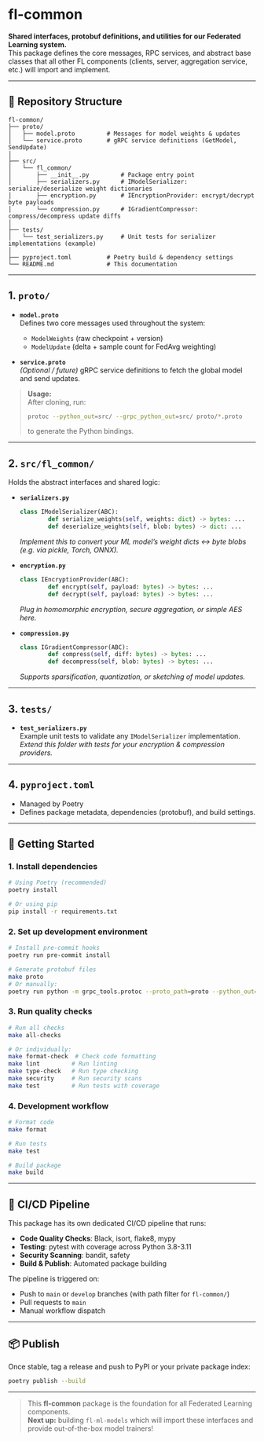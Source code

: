 # fl-common

**Shared interfaces, protobuf definitions, and utilities for our Federated Learning system.**  
This package defines the core messages, RPC services, and abstract base classes that all other FL components (clients, server, aggregation service, etc.) will import and implement.

---

## 📁 Repository Structure

```
fl-common/
├── proto/
│   ├── model.proto         # Messages for model weights & updates
│   └── service.proto       # gRPC service definitions (GetModel, SendUpdate)
│
├── src/
│   └── fl_common/
│       ├── __init__.py         # Package entry point
│       ├── serializers.py      # IModelSerializer: serialize/deserialize weight dictionaries
│       ├── encryption.py       # IEncryptionProvider: encrypt/decrypt byte payloads
│       └── compression.py      # IGradientCompressor: compress/decompress update diffs
│
├── tests/
│   └── test_serializers.py     # Unit tests for serializer implementations (example)
│
├── pyproject.toml          # Poetry build & dependency settings
└── README.md               # This documentation
```

---

## 1. `proto/`

- **`model.proto`**  
    Defines two core messages used throughout the system:
    - `ModelWeights` (raw checkpoint + version)
    - `ModelUpdate` (delta + sample count for FedAvg weighting)

- **`service.proto`**  
    *(Optional / future)* gRPC service definitions to fetch the global model and send updates.

> **Usage:**  
> After cloning, run:
> ```bash
> protoc --python_out=src/ --grpc_python_out=src/ proto/*.proto
> ```
> to generate the Python bindings.

---

## 2. `src/fl_common/`

Holds the abstract interfaces and shared logic:

- **`serializers.py`**  
    ```python
    class IModelSerializer(ABC):
            def serialize_weights(self, weights: dict) -> bytes: ...
            def deserialize_weights(self, blob: bytes) -> dict: ...
    ```
    *Implement this to convert your ML model’s weight dicts ↔ byte blobs (e.g. via pickle, Torch, ONNX).*

- **`encryption.py`**  
    ```python
    class IEncryptionProvider(ABC):
            def encrypt(self, payload: bytes) -> bytes: ...
            def decrypt(self, payload: bytes) -> bytes: ...
    ```
    *Plug in homomorphic encryption, secure aggregation, or simple AES here.*

- **`compression.py`**  
    ```python
    class IGradientCompressor(ABC):
            def compress(self, diff: bytes) -> bytes: ...
            def decompress(self, blob: bytes) -> bytes: ...
    ```
    *Supports sparsification, quantization, or sketching of model updates.*

---

## 3. `tests/`

- **`test_serializers.py`**  
    Example unit tests to validate any `IModelSerializer` implementation.  
    *Extend this folder with tests for your encryption & compression providers.*

---

## 4. `pyproject.toml`

- Managed by Poetry
- Defines package metadata, dependencies (protobuf), and build settings.

---

## 🚀 Getting Started

### 1. Install dependencies

```bash
# Using Poetry (recommended)
poetry install

# Or using pip
pip install -r requirements.txt
```

### 2. Set up development environment

```bash
# Install pre-commit hooks
poetry run pre-commit install

# Generate protobuf files
make proto
# Or manually:
poetry run python -m grpc_tools.protoc --proto_path=proto --python_out=src --grpc_python_out=src proto/*.proto
```

### 3. Run quality checks

```bash
# Run all checks
make all-checks

# Or individually:
make format-check  # Check code formatting
make lint         # Run linting
make type-check   # Run type checking
make security     # Run security scans
make test         # Run tests with coverage
```

### 4. Development workflow

```bash
# Format code
make format

# Run tests
make test

# Build package
make build
```

---

## 🔄 CI/CD Pipeline

This package has its own dedicated CI/CD pipeline that runs:

- **Code Quality Checks**: Black, isort, flake8, mypy
- **Testing**: pytest with coverage across Python 3.8-3.11
- **Security Scanning**: bandit, safety
- **Build & Publish**: Automated package building

The pipeline is triggered on:
- Push to `main` or `develop` branches (with path filter for `fl-common/`)
- Pull requests to `main`
- Manual workflow dispatch

---

## 📦 Publish

Once stable, tag a release and push to PyPI or your private package index:

```bash
poetry publish --build
```

---

> This **fl-common** package is the foundation for all Federated Learning components.  
> **Next up:** building `fl-ml-models` which will import these interfaces and provide out-of-the-box model trainers!